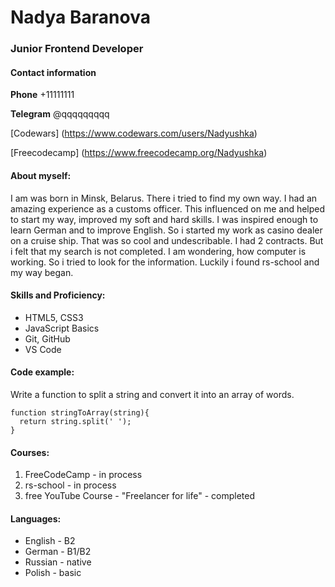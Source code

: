 # Nadya Baranova

### Junior Frontend Developer

#### Contact information
**Phone** +11111111

**Telegram** @qqqqqqqqq


[Codewars] (https://www.codewars.com/users/Nadyushka)

[Freecodecamp] (https://www.freecodecamp.org/Nadyushka)

#### About myself:

I am was born in Minsk, Belarus. There i tried to find my own way. I had an amazing experience as a customs officer. This influenced on me and helped to start my way, improved my soft and hard skills. I was inspired enough to learn German and to improve English. So i started my work as casino dealer on a cruise ship. That was so cool and undescribable. I had 2 contracts. But i felt that my search is not completed. 
I am wondering, how computer is working. So i tried to look for the information. Luckily i found rs-school and my way began.

#### Skills and Proficiency:

* HTML5, CSS3
* JavaScript Basics
* Git, GitHub
* VS Code

#### Code example:

Write a function to split a string and convert it into an array of words.

```
function stringToArray(string){
  return string.split(' ');
}

```

#### Courses:

1. FreeCodeCamp - in process
2. rs-school - in process
3. free YouTube Course - "Freelancer for life" - completed

#### Languages:

- English - B2
- German - B1/B2
- Russian - native
- Polish - basic